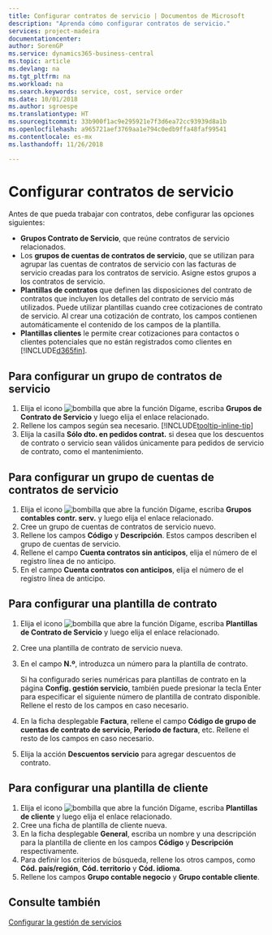 ```yaml
---
title: Configurar contratos de servicio | Documentos de Microsoft
description: "Aprenda cómo configurar contratos de servicio."
services: project-madeira
documentationcenter: 
author: SorenGP
ms.service: dynamics365-business-central
ms.topic: article
ms.devlang: na
ms.tgt_pltfrm: na
ms.workload: na
ms.search.keywords: service, cost, service order
ms.date: 10/01/2018
ms.author: sgroespe
ms.translationtype: HT
ms.sourcegitcommit: 33b900f1ac9e295921e7f3d6ea72cc93939d8a1b
ms.openlocfilehash: a965721aef3769aa1e794c0edb9ffa48faf99541
ms.contentlocale: es-mx
ms.lasthandoff: 11/26/2018

---
```


# <a name="set-up-service-contracts"></a>Configurar contratos de servicio
Antes de que pueda trabajar con contratos, debe configurar las opciones siguientes: 

* **Grupos Contrato de Servicio**, que reúne contratos de servicio relacionados.
* Los **grupos de cuentas de contratos de servicio**, que se utilizan para agrupar las cuentas de contratos de servicio con las facturas de servicio creadas para los contratos de servicio. Asigne estos grupos a los contratos de servicio.  
* **Plantillas de contratos** que definen las disposiciones del contrato de contratos que incluyen los detalles del contrato de servicio más utilizados. Puede utilizar plantillas cuando cree cotizaciones de contrato de servicio. Al crear una cotización de contrato, los campos contienen automáticamente el contenido de los campos de la plantilla.
* **Plantillas clientes** le permite crear cotizaciones para contactos o clientes potenciales que no están registrados como clientes en [!INCLUDE[d365fin](includes/d365fin_md.md)].  

## <a name="to-set-up-a-service-contract-group"></a>Para configurar un grupo de contratos de servicio  
1. Elija el icono ![bombilla que abre la función Dígame](media/ui-search/search_small.png "Dígame que desea hacer"), escriba **Grupos de Contrato de Servicio** y luego elija el enlace relacionado.  
2. Rellene los campos según sea necesario. [!INCLUDE[tooltip-inline-tip](includes/tooltip-inline-tip_md.md)]
3. Elija la casilla **Sólo dto. en pedidos contrat.** si desea que los descuentos de contrato o servicio sean válidos únicamente para pedidos de servicio de contrato, como el mantenimiento.  

## <a name="to-set-up-a-service-contract-account-group"></a>Para configurar un grupo de cuentas de contratos de servicio  
1. Elija el icono ![bombilla que abre la función Dígame](media/ui-search/search_small.png "Dígame que desea hacer"), escriba **Grupos contables contr. serv.** y luego elija el enlace relacionado.  
2. Cree un grupo de cuentas de contratos de servicio nuevo.   
3. Rellene los campos **Código** y **Descripción**. Estos campos describen el grupo de cuentas de servicio.  
4. Rellene el campo **Cuenta contratos sin anticipos**, elija el número de el registro línea de no anticipo.  
5. En el campo **Cuenta contratos con anticipos**, elija el número de el registro línea de anticipo.  

## <a name="to-set-up-a-contract-template"></a>Para configurar una plantilla de contrato  
1. Elija el icono ![bombilla que abre la función Dígame](media/ui-search/search_small.png "Dígame que desea hacer"), escriba **Plantillas de Contrato de Servicio** y luego elija el enlace relacionado.  
2. Cree una plantilla de contrato de servicio nueva.  
3. En el campo **N.º**, introduzca un número para la plantilla de contrato.  
  
     Si ha configurado series numéricas para plantillas de contrato en la página **Config. gestión servicio**, también puede presionar la tecla Enter para especificar el siguiente número de plantilla de contrato disponible. Rellene el resto de los campos en caso necesario.  
  
4. En la ficha desplegable **Factura**, rellene el campo **Código de grupo de cuentas de contrato de servicio**, **Período de factura**, etc. Rellene el resto de los campos en caso necesario.  
5. Elija la acción **Descuentos servicio** para agregar descuentos de contrato.  

## <a name="to-set-up-a-customer-template"></a>Para configurar una plantilla de cliente  
1. Elija el icono ![bombilla que abre la función Dígame](media/ui-search/search_small.png "Dígame que desea hacer"), escriba **Plantillas de cliente** y luego elija el enlace relacionado.  
2. Cree una ficha de plantilla de cliente nueva.  
3. En la ficha desplegable **General**, escriba un nombre y una descripción para la plantilla de cliente en los campos **Código** y **Descripción** respectivamente. 
4. Para definir los criterios de búsqueda, rellene los otros campos, como **Cód. país/región**, **Cód. territorio** y **Cód. idioma**.  
5. Rellene los campos **Grupo contable negocio** y **Grupo contable cliente**.  

## <a name="see-also"></a>Consulte también
[Configurar la gestión de servicios](service-setup-service.md)
